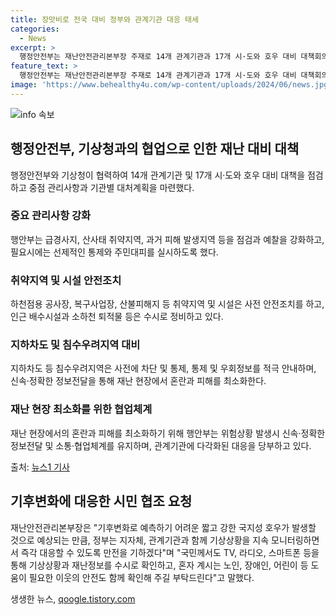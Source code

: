 ```yaml
---
title: 장맛비로 전국 대비 정부와 관계기관 대응 태세
categories:
  - News
excerpt: >
  행정안전부는 재난안전관리본부장 주재로 14개 관계기관과 17개 시·도와 호우 대비 대책회의를 개최했습니다. 기상청은 제주도와 남부지방에서 강한 비가 예상되며, 주말에는 전국적으로 장맛비가 내릴 것으로 전망됩니다. 이에 따라 피해를 방지하기 위해 급경사지, 산사태 취약지역 등을 점검하고, 안전조치 및 통제를 강화하며, 정보전달 및 협업체계를 유지해 피해를 최소화할 것을 당부했습니다. 해당 관계자는 국민들이 기상상황을 주시하고, 도움이 필요한 이웃을 도와 달라고 요청했습니다.
feature_text: >
  행정안전부는 재난안전관리본부장 주재로 14개 관계기관과 17개 시·도와 호우 대비 대책회의를 개최했습니다. 기상청은 제주도와 남부지방에서 강한 비가 예상되며, 주말에는 전국적으로 장맛비가 내릴 것으로 전망됩니다. 이에 따라 피해를 방지하기 위해 급경사지, 산사태 취약지역 등을 점검하고, 안전조치 및 통제를 강화하며, 정보전달 및 협업체계를 유지해 피해를 최소화할 것을 당부했습니다. 해당 관계자는 국민들이 기상상황을 주시하고, 도움이 필요한 이웃을 도와 달라고 요청했습니다.
image: 'https://www.behealthy4u.com/wp-content/uploads/2024/06/news.jpg'
---
```


<p><img src="https://www.behealthy4u.com/wp-content/uploads/2024/06/news.jpg" alt="info 속보" /></p>

<h2 data-ke-size="size26">행정안전부, 기상청과의 협업으로 인한 재난 대비 대책</h2>

<p data-ke-size="size16">행정안전부와 기상청이 협력하여 14개 관계기관 및 17개 시·도와 호우 대비 대책을 점검하고 중점 관리사항과 기관별 대처계획을 마련했다.</p>

<h3>중요 관리사항 강화</h3>

<p data-ke-size="size16">행안부는 급경사지, 산사태 취약지역, 과거 피해 발생지역 등을 점검과 예찰을 강화하고, 필요시에는 선제적인 통제와 주민대피를 실시하도록 했다.</p>

<h3>취약지역 및 시설 안전조치</h3>

<p data-ke-size="size16">하천점용 공사장, 복구사업장, 산불피해지 등 취약지역 및 시설은 사전 안전조치를 하고, 인근 배수시설과 소하천 퇴적물 등은 수시로 정비하고 있다.</p>

<h3>지하차도 및 침수우려지역 대비</h3>

<p data-ke-size="size16">지하차도 등 침수우려지역은 사전에 차단 및 통제, 통제 및 우회정보를 적극 안내하며, 신속·정확한 정보전달을 통해 재난 현장에서 혼란과 피해를 최소화한다.</p>

<h3>재난 현장 최소화를 위한 협업체계</h3>

<p data-ke-size="size16">재난 현장에서의 혼란과 피해를 최소화하기 위해 행안부는 위험상황 발생시 신속·정확한 정보전달 및 소통·협업체계를 유지하며, 관계기관에 다각화된 대응을 당부하고 있다.</p>

<p>출처: <a href='https://www.news1.kr/articles/?4350658' target='_blank'>뉴스1 기사</a></p>

<h2 data-ke-size="size26">기후변화에 대응한 시민 협조 요청</h2>

<p data-ke-size="size16">재난안전관리본부장은 "기후변화로 예측하기 어려운 짧고 강한 국지성 호우가 발생할 것으로 예상되는 만큼, 정부는 지자체, 관계기관과 함께 기상상황을 지속 모니터링하면서 즉각 대응할 수 있도록 만전을 기하겠다"며 "국민께서도 TV, 라디오, 스마트폰 등을 통해 기상상황과 재난정보를 수시로 확인하고, 혼자 계시는 노인, 장애인, 어린이 등 도움이 필요한 이웃의 안전도 함께 확인해 주길 부탁드린다"고 말했다.</p>
생생한 뉴스, <a href="https://qoogle.tistory.com" rel="dofollow">qoogle.tistory.com</a>



